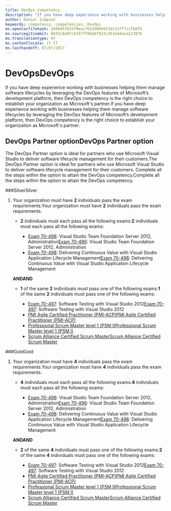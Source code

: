 ```yaml
---
title: DevOps Competency
description: "If you have deep experience working with businesses helping them manage software lifecycles by leveraging the DevOps features of Microsoft’s development platform, then DevOps competency is the right choice to establish your organization as Microsoft's partner."
author: Daniel Simpson
keywords: competency, competencies, DevOps
ms.openlocfilehash: a50b05f815f9eacfb52600b923dc53ff7c1fb8f6
ms.sourcegitcommit: 8b55c0a9fc63577f09a97923c453e4daea21397b
ms.translationtype: HT
ms.contentlocale: it-IT
ms.lasthandoff: 07/07/2017
---
```

# <a name="devops"></a><span data-ttu-id="89c55-104">DevOps</span><span class="sxs-lookup"><span data-stu-id="89c55-104">DevOps</span></span>
 <span data-ttu-id="89c55-105">If you have deep experience working with businesses helping them manage software lifecycles by leveraging the DevOps features of Microsoft’s development platform, then DevOps competency is the right choice to establish your organization as Microsoft's partner.</span><span class="sxs-lookup"><span data-stu-id="89c55-105">If you have deep experience working with businesses helping them manage software lifecycles by leveraging the DevOps features of Microsoft’s development platform, then DevOps competency is the right choice to establish your organization as Microsoft's partner.</span></span>

## <a name="devops-partner-option"></a><span data-ttu-id="89c55-106">DevOps Partner option</span><span class="sxs-lookup"><span data-stu-id="89c55-106">DevOps Partner option</span></span>
<span data-ttu-id="89c55-107">The DevOps Partner option is ideal for partners who use Microsoft Visual Studio to deliver software lifecycle management for their customers.</span><span class="sxs-lookup"><span data-stu-id="89c55-107">The DevOps Partner option is ideal for partners who use Microsoft Visual Studio to deliver software lifecycle management for their customers.</span></span> <span data-ttu-id="89c55-108">Complete all the steps within the option to attain the DevOps competency.</span><span class="sxs-lookup"><span data-stu-id="89c55-108">Complete all the steps within the option to attain the DevOps competency.</span></span>

###<a name="silver"></a><span data-ttu-id="89c55-109">Silver</span><span class="sxs-lookup"><span data-stu-id="89c55-109">Silver</span></span>
1. <span data-ttu-id="89c55-110">Your organization must have **2** individuals pass the exam requirements.</span><span class="sxs-lookup"><span data-stu-id="89c55-110">Your organization must have **2** individuals pass the exam requirements.</span></span>

    - <span data-ttu-id="89c55-111">**2** individuals must each pass all the following exams:</span><span class="sxs-lookup"><span data-stu-id="89c55-111">**2** individuals must each pass all the following exams:</span></span>

        - <span data-ttu-id="89c55-112">[Exam 70-496](https://www.microsoft.com/en-us/learning/exam-70-496.aspx): Visual Studio Team Foundation Server 2012, Administration</span><span class="sxs-lookup"><span data-stu-id="89c55-112">[Exam 70-496](https://www.microsoft.com/en-us/learning/exam-70-496.aspx): Visual Studio Team Foundation Server 2012, Administration</span></span>
        - <span data-ttu-id="89c55-113">[Exam 70-498](https://www.microsoft.com/en-us/learning/exam-70-498.aspx): Delivering Continuous Value with Visual Studio Application Lifecycle Management</span><span class="sxs-lookup"><span data-stu-id="89c55-113">[Exam 70-498](https://www.microsoft.com/en-us/learning/exam-70-498.aspx): Delivering Continuous Value with Visual Studio Application Lifecycle Management</span></span>

    **<span data-ttu-id="89c55-114">AND</span><span class="sxs-lookup"><span data-stu-id="89c55-114">AND</span></span>**

    - <span data-ttu-id="89c55-115">**1** of the same **2** individuals must pass one of the following exams:</span><span class="sxs-lookup"><span data-stu-id="89c55-115">**1** of the same **2** individuals must pass one of the following exams:</span></span>

        * <span data-ttu-id="89c55-116">[Exam 70-497](https://www.microsoft.com/en-us/learning/exam-70-497.aspx): Software Testing with Visual Studio 2012</span><span class="sxs-lookup"><span data-stu-id="89c55-116">[Exam 70-497](https://www.microsoft.com/en-us/learning/exam-70-497.aspx): Software Testing with Visual Studio 2012</span></span>
        * [<span data-ttu-id="89c55-117">PMI Agile Certified Practitioner (PMI-ACP)</span><span class="sxs-lookup"><span data-stu-id="89c55-117">PMI Agile Certified Practitioner (PMI-ACP)</span></span>](http://www.pmi.org/certifications/types/agile-acp)
        * [<span data-ttu-id="89c55-118">Professional Scrum Master level 1 (PSM I)</span><span class="sxs-lookup"><span data-stu-id="89c55-118">Professional Scrum Master level 1 (PSM I)</span></span>](https://www.scrum.org/professional-scrum-certifications/professional-scrum-master-i-assessment)
        * [<span data-ttu-id="89c55-119">Scrum Alliance Certified Scrum Master</span><span class="sxs-lookup"><span data-stu-id="89c55-119">Scrum Alliance Certified Scrum Master</span></span>](https://www.scrumalliance.org/certifications/practitioners/certified-scrummaster-csm)
    
###<a name="gold"></a><span data-ttu-id="89c55-120">Gold</span><span class="sxs-lookup"><span data-stu-id="89c55-120">Gold</span></span>
1. <span data-ttu-id="89c55-121">Your organization must have **4** individuals pass the exam requirements.</span><span class="sxs-lookup"><span data-stu-id="89c55-121">Your organization must have **4** individuals pass the exam requirements.</span></span>

    - <span data-ttu-id="89c55-122">**4** individuals must each pass all the following exams:</span><span class="sxs-lookup"><span data-stu-id="89c55-122">**4** individuals must each pass all the following exams:</span></span>

        - <span data-ttu-id="89c55-123">[Exam 70-496](https://www.microsoft.com/en-us/learning/exam-70-496.aspx): Visual Studio Team Foundation Server 2012, Administration</span><span class="sxs-lookup"><span data-stu-id="89c55-123">[Exam 70-496](https://www.microsoft.com/en-us/learning/exam-70-496.aspx): Visual Studio Team Foundation Server 2012, Administration</span></span>
        - <span data-ttu-id="89c55-124">[Exam 70-498](https://www.microsoft.com/en-us/learning/exam-70-498.aspx): Delivering Continuous Value with Visual Studio Application Lifecycle Management</span><span class="sxs-lookup"><span data-stu-id="89c55-124">[Exam 70-498](https://www.microsoft.com/en-us/learning/exam-70-498.aspx): Delivering Continuous Value with Visual Studio Application Lifecycle Management</span></span>

    **<span data-ttu-id="89c55-125">AND</span><span class="sxs-lookup"><span data-stu-id="89c55-125">AND</span></span>**

    - <span data-ttu-id="89c55-126">**2** of the same **4** individuals must pass one of the following exams:</span><span class="sxs-lookup"><span data-stu-id="89c55-126">**2** of the same **4** individuals must pass one of the following exams:</span></span>

        * <span data-ttu-id="89c55-127">[Exam 70-497](https://www.microsoft.com/en-us/learning/exam-70-497.aspx): Software Testing with Visual Studio 2012</span><span class="sxs-lookup"><span data-stu-id="89c55-127">[Exam 70-497](https://www.microsoft.com/en-us/learning/exam-70-497.aspx): Software Testing with Visual Studio 2012</span></span>
        * [<span data-ttu-id="89c55-128">PMI Agile Certified Practitioner (PMI-ACP)</span><span class="sxs-lookup"><span data-stu-id="89c55-128">PMI Agile Certified Practitioner (PMI-ACP)</span></span>](http://www.pmi.org/certifications/types/agile-acp)
        * [<span data-ttu-id="89c55-129">Professional Scrum Master level 1 (PSM I)</span><span class="sxs-lookup"><span data-stu-id="89c55-129">Professional Scrum Master level 1 (PSM I)</span></span>](https://www.scrum.org/professional-scrum-certifications/professional-scrum-master-i-assessment)
        * [<span data-ttu-id="89c55-130">Scrum Alliance Certified Scrum Master</span><span class="sxs-lookup"><span data-stu-id="89c55-130">Scrum Alliance Certified Scrum Master</span></span>](https://www.scrumalliance.org/certifications/practitioners/certified-scrummaster-csm)
        
